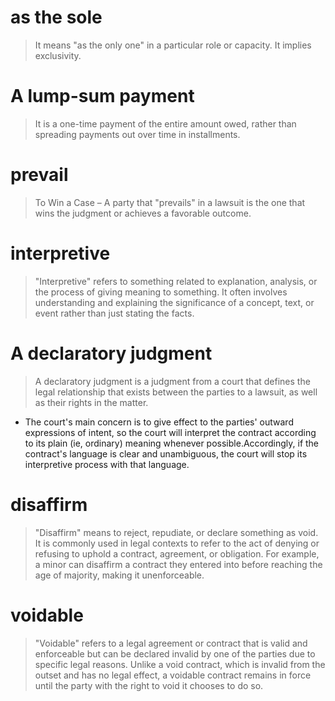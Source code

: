 # as the sole

> It means "as the only one" in a particular role or capacity. It implies exclusivity.

# A lump-sum payment 
> It is a one-time payment of the entire amount owed, rather than spreading payments out over time in installments.

# prevail

> To Win a Case – A party that "prevails" in a lawsuit is the one that wins the judgment or achieves a favorable outcome.

# interpretive

> "Interpretive" refers to something related to explanation, analysis, or the process of giving meaning to something. It often involves understanding and explaining the significance of a concept, text, or event rather than just stating the facts.

# A declaratory judgment

> A declaratory judgment is a judgment from a court that defines the legal relationship that exists between the parties to a lawsuit, as well as their rights in the matter.

- The court's main concern is to give effect to the parties' outward expressions of intent, so the court will interpret the contract according to its plain (ie, ordinary) meaning whenever possible.Accordingly, if the contract's language is clear and unambiguous, the court will stop its interpretive process with that language.

# disaffirm

> "Disaffirm" means to reject, repudiate, or declare something as void. It is commonly used in legal contexts to refer to the act of denying or refusing to uphold a contract, agreement, or obligation. For example, a minor can disaffirm a contract they entered into before reaching the age of majority, making it unenforceable.

# voidable

> "Voidable" refers to a legal agreement or contract that is valid and enforceable but can be declared invalid by one of the parties due to specific legal reasons. Unlike a void contract, which is invalid from the outset and has no legal effect, a voidable contract remains in force until the party with the right to void it chooses to do so.

# 